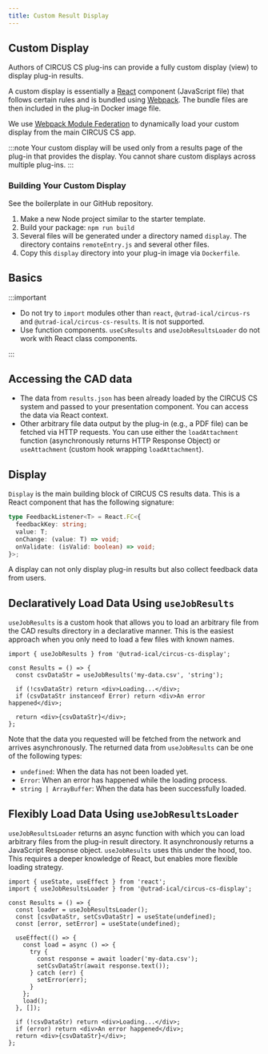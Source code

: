 ```yaml
---
title: Custom Result Display
---
```


## Custom Display

Authors of CIRCUS CS plug-ins can provide a fully custom display (view) to display plug-in results.

A custom display is essentially a [React](https://reactjs.org/) component (JavaScript file) that follows certain rules and is bundled using [Webpack](https://webpack.js.org/). The bundle files are then included in the plug-in Docker image file.

We use [Webpack Module Federation](https://module-federation.github.io/) to dynamically load your custom display from the main CIRCUS CS app.

:::note
Your custom display will be used only from a results page of the plug-in that provides the display. You cannot share custom displays across multiple plug-ins.
:::

### Building Your Custom Display

See the boilerplate in our GitHub repository.

1. Make a new Node project similar to the starter template.
2. Build your package: `npm run build`
3. Several files will be generated under a directory named `display`. The directory contains `remoteEntry.js` and several other files.
4. Copy this `display` directory into your plug-in image via `Dockerfile`.

## Basics

:::important

- Do not try to `import` modules other than `react`, `@utrad-ical/circus-rs` and `@utrad-ical/circus-cs-results`. It is not supported.
- Use function components. `useCsResults` and `useJobResultsLoader` do not work with React class components.

:::

## Accessing the CAD data

- The data from `results.json` has been already loaded by the CIRCUS CS system and passed to your presentation component. You can access the data via React context.
- Other arbitrary file data output by the plug-in (e.g., a PDF file) can be fetched via HTTP requests. You can use either the `loadAttachment` function (asynchronously returns HTTP Response Object) or `useAttachment` (custom hook wrapping `loadAttachment`).

## Display

`Display` is the main building block of CIRCUS CS results data. This is a React component that has the following signature:

```ts
type FeedbackListener<T> = React.FC<{
  feedbackKey: string;
  value: T;
  onChange: (value: T) => void;
  onValidate: (isValid: boolean) => void;
}>;
```

A display can not only display plug-in results but also collect feedback data from users.

## Declaratively Load Data Using `useJobResults`

`useJobResults` is a custom hook that allows you to load an arbitrary file from the CAD results directory in a declarative manner. This is the easiest approach when you only need to load a few files with known names.

```tsx
import { useJobResults } from '@utrad-ical/circus-cs-display';

const Results = () => {
  const csvDataStr = useJobResults('my-data.csv', 'string');

  if (!csvDataStr) return <div>Loading...</div>;
  if (csvDataStr instanceof Error) return <div>An error happened</div>;

  return <div>{csvDataStr}</div>;
};
```

Note that the data you requested will be fetched from the network and arrives asynchronously. The returned data from `useJobResults` can be one of the following types:

- `undefined`: When the data has not been loaded yet.
- `Error`: When an error has happened while the loading process.
- `string | ArrayBuffer`: When the data has been successfully loaded.

## Flexibly Load Data Using `useJobResultsLoader`

`useJobResultsLoader` returns an async function with which you can load arbitrary files from the plug-in result directory. It asynchronously returns a JavaScript Response object. `useJobResults` uses this under the hood, too. This requires a deeper knowledge of React, but enables more flexible loading strategy.

```tsx
import { useState, useEffect } from 'react';
import { useJobResultsLoader } from '@utrad-ical/circus-cs-display';

const Results = () => {
  const loader = useJobResultsLoader();
  const [csvDataStr, setCsvDataStr] = useState(undefined);
  const [error, setError] = useState(undefined);

  useEffect(() => {
    const load = async () => {
      try {
        const response = await loader('my-data.csv');
        setCsvDataStr(await response.text());
      } catch (err) {
        setError(err);
      }
    };
    load();
  }, []);

  if (!csvDataStr) return <div>Loading...</div>;
  if (error) return <div>An error happened</div>;
  return <div>{csvDataStr}</div>;
};
```
